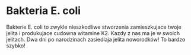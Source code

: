# Bakteria E. coli

Bakterie E. coli to zwykle nieszkodliwe stworzenia zamieszkujace twoje jelita i
produkujace cudowna witamine K2. Kazdy z nas ma je w swoich jelitach. Dwa dni po
narodzinach zasiedlaja jelita noworodków! To bardzo szybko!

